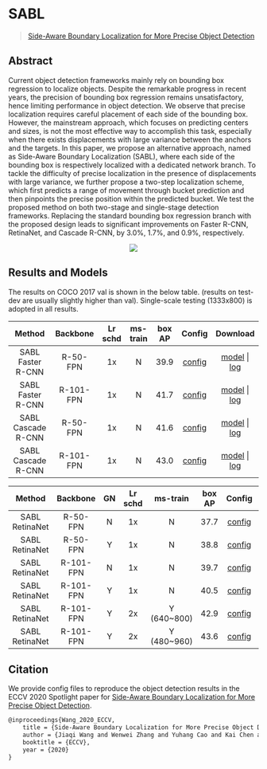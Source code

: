 # SABL

> [Side-Aware Boundary Localization for More Precise Object Detection](https://arxiv.org/abs/1912.04260)

<!-- [ALGORITHM] -->

## Abstract

Current object detection frameworks mainly rely on bounding box regression to localize objects. Despite the remarkable progress in recent years, the precision of bounding box regression remains unsatisfactory, hence limiting performance in object detection. We observe that precise localization requires careful placement of each side of the bounding box. However, the mainstream approach, which focuses on predicting centers and sizes, is not the most effective way to accomplish this task, especially when there exists displacements with large variance between the anchors and the targets. In this paper, we propose an alternative approach, named as Side-Aware Boundary Localization (SABL), where each side of the bounding box is respectively localized with a dedicated network branch. To tackle the difficulty of precise localization in the presence of displacements with large variance, we further propose a two-step localization scheme, which first predicts a range of movement through bucket prediction and then pinpoints the precise position within the predicted bucket. We test the proposed method on both two-stage and single-stage detection frameworks. Replacing the standard bounding box regression branch with the proposed design leads to significant improvements on Faster R-CNN, RetinaNet, and Cascade R-CNN, by 3.0%, 1.7%, and 0.9%, respectively.

<div align=center>
<img src="https://user-images.githubusercontent.com/40661020/143973698-3dfaea91-4415-4818-9781-5017183e7489.png"/>
</div>

## Results and Models

The results on COCO 2017 val is shown in the below table. (results on test-dev are usually slightly higher than val).
Single-scale testing (1333x800) is adopted in all results.

|       Method       | Backbone  | Lr schd | ms-train | box AP |                      Config                       |                                                                                                                                                       Download                                                                                                                                                        |
| :----------------: | :-------: | :-----: | :------: | :----: | :-----------------------------------------------: | :-------------------------------------------------------------------------------------------------------------------------------------------------------------------------------------------------------------------------------------------------------------------------------------------------------------------: |
| SABL Faster R-CNN  | R-50-FPN  |   1x    |    N     |  39.9  |  [config](./sabl-faster-rcnn_r50_fpn_1x_coco.py)  |    [model](https://pub-ed9ed750ddcc469da251e2d1a2cea382.r2.dev/mmdetection/v2.0/sabl/sabl_faster_rcnn_r50_fpn_1x_coco/sabl_faster_rcnn_r50_fpn_1x_coco-e867595b.pth) \| [log](https://pub-ed9ed750ddcc469da251e2d1a2cea382.r2.dev/mmdetection/v2.0/sabl/sabl_faster_rcnn_r50_fpn_1x_coco/20200830_130324.log.json)    |
| SABL Faster R-CNN  | R-101-FPN |   1x    |    N     |  41.7  | [config](./sabl-faster-rcnn_r101_fpn_1x_coco.py)  |  [model](https://pub-ed9ed750ddcc469da251e2d1a2cea382.r2.dev/mmdetection/v2.0/sabl/sabl_faster_rcnn_r101_fpn_1x_coco/sabl_faster_rcnn_r101_fpn_1x_coco-f804c6c1.pth) \| [log](https://pub-ed9ed750ddcc469da251e2d1a2cea382.r2.dev/mmdetection/v2.0/sabl/sabl_faster_rcnn_r101_fpn_1x_coco/20200830_183949.log.json)   |
| SABL Cascade R-CNN | R-50-FPN  |   1x    |    N     |  41.6  | [config](./sabl-cascade-rcnn_r50_fpn_1x_coco.py)  |  [model](https://pub-ed9ed750ddcc469da251e2d1a2cea382.r2.dev/mmdetection/v2.0/sabl/sabl_cascade_rcnn_r50_fpn_1x_coco/sabl_cascade_rcnn_r50_fpn_1x_coco-e1748e5e.pth) \| [log](https://pub-ed9ed750ddcc469da251e2d1a2cea382.r2.dev/mmdetection/v2.0/sabl/sabl_cascade_rcnn_r50_fpn_1x_coco/20200831_033726.log.json)   |
| SABL Cascade R-CNN | R-101-FPN |   1x    |    N     |  43.0  | [config](./sabl-cascade-rcnn_r101_fpn_1x_coco.py) | [model](https://pub-ed9ed750ddcc469da251e2d1a2cea382.r2.dev/mmdetection/v2.0/sabl/sabl_cascade_rcnn_r101_fpn_1x_coco/sabl_cascade_rcnn_r101_fpn_1x_coco-2b83e87c.pth) \| [log](https://pub-ed9ed750ddcc469da251e2d1a2cea382.r2.dev/mmdetection/v2.0/sabl/sabl_cascade_rcnn_r101_fpn_1x_coco/20200831_141745.log.json) |

|     Method     | Backbone  | GN  | Lr schd |  ms-train   | box AP |                            Config                            |                                                                                                                                                                        Download                                                                                                                                                                        |
| :------------: | :-------: | :-: | :-----: | :---------: | :----: | :----------------------------------------------------------: | :----------------------------------------------------------------------------------------------------------------------------------------------------------------------------------------------------------------------------------------------------------------------------------------------------------------------------------------------------: |
| SABL RetinaNet | R-50-FPN  |  N  |   1x    |      N      |  37.7  |        [config](./sabl-retinanet_r50_fpn_1x_coco.py)         |                       [model](https://pub-ed9ed750ddcc469da251e2d1a2cea382.r2.dev/mmdetection/v2.0/sabl/sabl_retinanet_r50_fpn_1x_coco/sabl_retinanet_r50_fpn_1x_coco-6c54fd4f.pth) \| [log](https://pub-ed9ed750ddcc469da251e2d1a2cea382.r2.dev/mmdetection/v2.0/sabl/sabl_retinanet_r50_fpn_1x_coco/20200830_053451.log.json)                        |
| SABL RetinaNet | R-50-FPN  |  Y  |   1x    |      N      |  38.8  |       [config](./sabl-retinanet_r50-gn_fpn_1x_coco.py)       |                   [model](https://pub-ed9ed750ddcc469da251e2d1a2cea382.r2.dev/mmdetection/v2.0/sabl/sabl_retinanet_r50_fpn_gn_1x_coco/sabl_retinanet_r50_fpn_gn_1x_coco-e16dfcf1.pth) \| [log](https://pub-ed9ed750ddcc469da251e2d1a2cea382.r2.dev/mmdetection/v2.0/sabl/sabl_retinanet_r50_fpn_gn_1x_coco/20200831_141955.log.json)                   |
| SABL RetinaNet | R-101-FPN |  N  |   1x    |      N      |  39.7  |        [config](./sabl-retinanet_r101_fpn_1x_coco.py)        |                      [model](https://pub-ed9ed750ddcc469da251e2d1a2cea382.r2.dev/mmdetection/v2.0/sabl/sabl_retinanet_r101_fpn_1x_coco/sabl_retinanet_r101_fpn_1x_coco-42026904.pth) \| [log](https://pub-ed9ed750ddcc469da251e2d1a2cea382.r2.dev/mmdetection/v2.0/sabl/sabl_retinanet_r101_fpn_1x_coco/20200831_034256.log.json)                      |
| SABL RetinaNet | R-101-FPN |  Y  |   1x    |      N      |  40.5  |      [config](./sabl-retinanet_r101-gn_fpn_1x_coco.py)       |                 [model](https://pub-ed9ed750ddcc469da251e2d1a2cea382.r2.dev/mmdetection/v2.0/sabl/sabl_retinanet_r101_fpn_gn_1x_coco/sabl_retinanet_r101_fpn_gn_1x_coco-40a893e8.pth) \| [log](https://pub-ed9ed750ddcc469da251e2d1a2cea382.r2.dev/mmdetection/v2.0/sabl/sabl_retinanet_r101_fpn_gn_1x_coco/20200830_201422.log.json)                  |
| SABL RetinaNet | R-101-FPN |  Y  |   2x    | Y (640~800) |  42.9  | [config](./sabl-retinanet_r101-gn_fpn_ms-640-800-2x_coco.py) | [model](https://pub-ed9ed750ddcc469da251e2d1a2cea382.r2.dev/mmdetection/v2.0/sabl/sabl_retinanet_r101_fpn_gn_2x_ms_640_800_coco/sabl_retinanet_r101_fpn_gn_2x_ms_640_800_coco-1e63382c.pth) \| [log](https://pub-ed9ed750ddcc469da251e2d1a2cea382.r2.dev/mmdetection/v2.0/sabl/sabl_retinanet_r101_fpn_gn_2x_ms_640_800_coco/20200830_144807.log.json) |
| SABL RetinaNet | R-101-FPN |  Y  |   2x    | Y (480~960) |  43.6  | [config](./sabl-retinanet_r101-gn_fpn_ms-480-960-2x_coco.py) | [model](https://pub-ed9ed750ddcc469da251e2d1a2cea382.r2.dev/mmdetection/v2.0/sabl/sabl_retinanet_r101_fpn_gn_2x_ms_480_960_coco/sabl_retinanet_r101_fpn_gn_2x_ms_480_960_coco-5342f857.pth) \| [log](https://pub-ed9ed750ddcc469da251e2d1a2cea382.r2.dev/mmdetection/v2.0/sabl/sabl_retinanet_r101_fpn_gn_2x_ms_480_960_coco/20200830_164537.log.json) |

## Citation

We provide config files to reproduce the object detection results in the ECCV 2020 Spotlight paper for [Side-Aware Boundary Localization for More Precise Object Detection](https://arxiv.org/abs/1912.04260).

```latex
@inproceedings{Wang_2020_ECCV,
    title = {Side-Aware Boundary Localization for More Precise Object Detection},
    author = {Jiaqi Wang and Wenwei Zhang and Yuhang Cao and Kai Chen and Jiangmiao Pang and Tao Gong and Jianping Shi and Chen Change Loy and Dahua Lin},
    booktitle = {ECCV},
    year = {2020}
}
```
